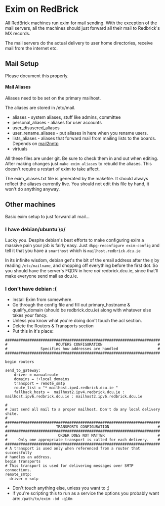 # Exim on RedBrick
All RedBrick machines run exim for mail sending. With the exception of the mail servers, all the machines should just forward all their mail to Redbrick's MX records.

The mail servers do the actual delivery to user home directories, receive mail from the internet etc.

## Mail Setup
Please document this properly.

#### Mail Aliases
Aliases need to be set on the primary mailhost.

The aliases are stored in /etc/mail.

* aliases - system aliases, stuff like admins, committee
* personal_aliases - aliases for user accounts
* user_disusered_aliases
* user_rename_aliases - put aliases in here when you rename users.
* lists_aliases - aliases that forward mail from mailing lists to the boards.
  Depends on [mail2nntp](/procedures/redbrick-apt)
* virtuals

All these files are under git. Be sure to check them in and out when editing.
After making changes just `make exim_aliases` to rebuild the aliases. This
doesn't require a restart of exim to take affect.

The exim_aliases.txt file is generated by the makefile. It should always reflect
the aliases currently live. You should not edit this file by hand, it won't do
anything anyway.

## Other machines
Basic exim setup to just forward all mail...

### I have debian/ubuntu \o/
Lucky you. Despite debian's best efforts to make configuring exim a massive pain
your job is fairly easy. Just `dkpg-reconfigure exim-config` and tell it that
you have a `smarthost` which is `mailhost.redbrick.dcu.ie`

In its infinite wisdom, debian get's the bit of the email address after the `@`
by reading `/etc/mailname`, and chopping off everything before the first dot.
So you should have the server's FQDN in here *not* redbrick.dcu.ie, since
that'll make everyone send mail as dcu.ie.

### I don't have debian :(
* Install Exim from somewhere.
* Go through the config file and fill out primary_hostname & qualify_domain (should be redbrick.dcu.ie) along with whatever else takes your fancy.
* Unless you know what you're doing don't touch the acl section.
* Delete the Routers & Transports section
* Put this in it's place:

```
######################################################################
#                      ROUTERS CONFIGURATION                         #
#               Specifies how addresses are handled                  #
######################################################################

begin routers

send_to_gateway:
	driver = manualroute
	domains = !+local_domains
	transport = remote_smtp
	route_list = "* mailhost.ipv4.redbrick.dcu.ie "
	fallback_hosts =  mailhost2.ipv4.redbrick.dcu.ie : mailhost.ipv6.redbrick.dcu.ie : mailhost2.ipv6.redbrick.dcu.ie

#
# Just send all mail to a proper mailhost. Don't do any local delivery shite.
#
######################################################################
#                      TRANSPORTS CONFIGURATION                      #
######################################################################
#                       ORDER DOES NOT MATTER                        #
#     Only one appropriate transport is called for each delivery.    #
######################################################################
# A transport is used only when referenced from a router that successfully
# handles an address.
begin transports
# This transport is used for delivering messages over SMTP connections.
remote_smtp:
  driver = smtp
```

* Don't touch anything else, unless you want to ;)
* If you're scripting this to run as a service the options you probably want
  are: `/path/to/exim -bd -q10m`

